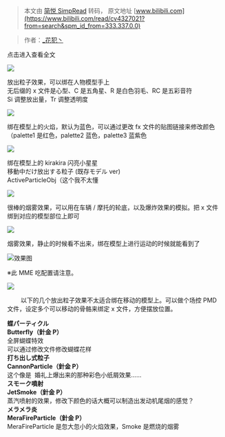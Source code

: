 > 本文由 [简悦 SimpRead](http://ksria.com/simpread/) 转码， 原文地址 [www.bilibili.com](https://www.bilibili.com/read/cv4327021?from=search&spm_id_from=333.337.0.0)

> 作者：[_花犯丶](https://space.bilibili.com/13887479)

 点击进入查看全文

![](http://i0.hdslb.com/bfs/article/db75225feabec8d8b64ee7d3c7165cd639554cbc.png)

放出粒子效果，可以绑在人物模型手上  
无后缀的 x 文件是心型、C 是五角星、R 是白色羽毛、RC 是五彩音符  
Si 调整放出量，Tr 调整透明度

![](http://i0.hdslb.com/bfs/article/db75225feabec8d8b64ee7d3c7165cd639554cbc.png)

绑在模型上的火焰，默认为蓝色，可以通过更改 fx 文件的贴图链接来修改颜色（palette1 是红色，palette2 蓝色，palette3 蓝紫色

![](http://i0.hdslb.com/bfs/article/db75225feabec8d8b64ee7d3c7165cd639554cbc.png)

绑在模型上的 kirakira 闪亮小星星  
移動中だけ放出する粒子 (既存モデル ver)  
ActiveParticleObj（这个我不太懂

![](http://i0.hdslb.com/bfs/article/db75225feabec8d8b64ee7d3c7165cd639554cbc.png)

 很棒的烟雾效果，可以用在车辆 / 摩托的轮底，以及爆炸效果的模拟。把 x 文件绑到对应的模型部位上即可

![](http://i0.hdslb.com/bfs/article/db75225feabec8d8b64ee7d3c7165cd639554cbc.png)

烟雾效果，静止的时候看不出来，绑在模型上进行运动的时候就能看到了

![](http://i0.hdslb.com/bfs/article/6b6d3bc64b69c21684e58b875ccd964b560d780c.jpg@942w_456h_progressive.webp)效果图

※此 MME 吃配置请注意。

![](http://i0.hdslb.com/bfs/article/4adb9255ada5b97061e610b682b8636764fe50ed.png)

        以下的几个放出粒子效果不太适合绑在移动的模型上。可以做个场控 PMD 文件，设定多个可以移动的骨骼来绑定 x 文件，方便摆放位置。  

  
**蝶パーティクル**  
**Butterfly（針金 P）**  
全屏蝴蝶特效  
可以通过修改文件修改蝴蝶花样  
**打ち出し式粒子**  
**CannonParticle（針金 P）**  
这个像是  婚礼上爆出来的那种彩色小纸屑效果……  
**スモーク噴射**  
**JetSmoke（針金 P）**  
蒸汽喷射的效果，修改下颜色的话大概可以制造出发动机尾烟的感觉？  
**メラメラ炎**  
**MeraFireParticle（針金 P）**  
MeraFireParticle 是忽大忽小的火焰效果，Smoke 是燃烧的烟雾
